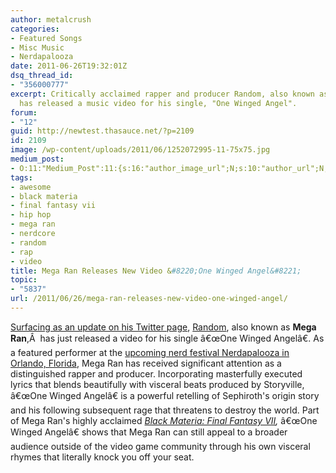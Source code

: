 ```yaml
---
author: metalcrush
categories:
- Featured Songs
- Misc Music
- Nerdapalooza
date: 2011-06-26T19:32:01Z
dsq_thread_id:
- "356000777"
excerpt: Critically acclaimed rapper and producer Random, also known as Mega Ran,
  has released a music video for his single, "One Winged Angel".
forum:
- "12"
guid: http://newtest.thasauce.net/?p=2109
id: 2109
image: /wp-content/uploads/2011/06/1252072995-11-75x75.jpg
medium_post:
- O:11:"Medium_Post":11:{s:16:"author_image_url";N;s:10:"author_url";N;s:11:"byline_name";N;s:12:"byline_email";N;s:10:"cross_link";N;s:2:"id";N;s:21:"follower_notification";N;s:7:"license";N;s:14:"publication_id";N;s:6:"status";N;s:3:"url";N;}
tags:
- awesome
- black materia
- final fantasy vii
- hip hop
- mega ran
- nerdcore
- random
- rap
- video
title: Mega Ran Releases New Video &#8220;One Winged Angel&#8221;
topic:
- "5837"
url: /2011/06/26/mega-ran-releases-new-video-one-winged-angel/
---
```


<div style="width: 425px; margin: 0 auto;">
</div>

[Surfacing as an update on his Twitter page](http://twitter.com/#!/MegaRan/status/84870134828773376), [Random](http://megaran.com/), also known as **Mega Ran**,Â  has just released a video for his single â€œOne Winged Angelâ€. As a featured performer at the [upcoming nerd festival Nerdapalooza in Orlando, Florida](http://nerdapalooza.org/), Mega Ran has received significant attention as a distinguished rapper and producer. Incorporating masterfully executed lyrics that blends beautifully with visceral beats produced by Storyville, â€œOne Winged Angelâ€ is a powerful retelling of Sephiroth's origin story and his following subsequent rage that threatens to destroy the world. Part of Mega Ran's highly acclaimed _[Black Materia: Final Fantasy VII](http://random.bandcamp.com/album/black-materia-final-fantasy-vii),_ â€œOne Winged Angelâ€ shows that Mega Ran can still appeal to a broader audience outside of the video game community through his own visceral rhymes that literally knock you off your seat.